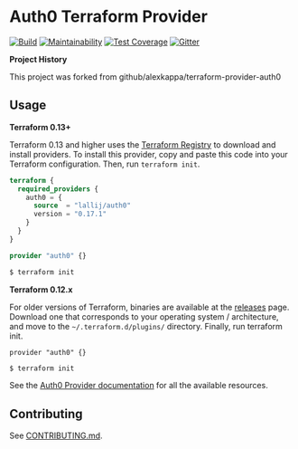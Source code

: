 Auth0 Terraform Provider
========================

[![Build](https://github.com/lallij/terraform-provider-auth0/workflows/Build/badge.svg)](https://github.com/lallij/terraform-provider-auth0/actions)
[![Maintainability](https://api.codeclimate.com/v1/badges/9c49c10286123b716c79/maintainability)](https://codeclimate.com/github/alexkappa/terraform-provider-auth0/maintainability)
[![Test Coverage](https://api.codeclimate.com/v1/badges/9c49c10286123b716c79/test_coverage)](https://codeclimate.com/github/alexkappa/terraform-provider-auth0/test_coverage)
[![Gitter](https://badges.gitter.im/terraform-provider-auth0/community.svg)](https://gitter.im/terraform-provider-auth0/community)

**Project History**

This project was forked from github/alexkappa/terraform-provider-auth0 

Usage
-----

**Terraform 0.13+**

Terraform 0.13 and higher uses the [Terraform Registry](https://registry.terraform.io/) to download and install providers. To install this provider, copy and paste this code into your Terraform configuration. Then, run `terraform init`.

```tf
terraform {
  required_providers {
    auth0 = {
      source  = "lallij/auth0"
      version = "0.17.1"
    }
  }
}

provider "auth0" {}
```

```sh
$ terraform init
```

**Terraform 0.12.x**

For older versions of Terraform, binaries are available at the [releases](https://github.com/lallij/terraform-provider-auth0/releases) page. Download one that corresponds to your operating system / architecture, and move to the `~/.terraform.d/plugins/` directory. Finally, run terraform init.

```
provider "auth0" {}
```


```sh
$ terraform init
```

See the [Auth0 Provider documentation](https://registry.terraform.io/providers/alexkappa/auth0/latest/docs) for all the available resources.

Contributing
------------

See [CONTRIBUTING.md](CONTRIBUTING.md).
